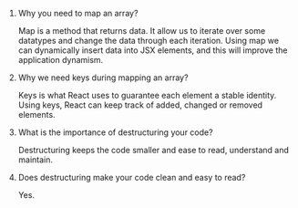 1. Why you need to map an array?

    Map is a method that returns data. It allow us to iterate over some datatypes and change the data through each iteration. Using map we can dynamically insert data into JSX elements, and this will improve the application dynamism.

2. Why we need keys during mapping an array?
   
   Keys is what React uses to guarantee each element a stable identity. Using keys, React can keep track of added, changed or removed elements.

3. What is the importance of destructuring your code?

    Destructuring keeps the code smaller and ease to read, understand and maintain.

4. Does destructuring make your code clean and easy to read?

    Yes.